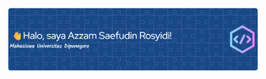 ## ![👋 Halo, saya Azzam Saefudin Rosyidi!](github-header-image.png)

<!-- #### 🎓 Pendidikan
>**Informatika, Universitas Diponegoro**

#### 💻 Skills
>****  -->

<!--
**azzamsaefudin25/azzamsaefudin25** is a ✨ _special_ ✨ repository because its `README.md` (this file) appears on your GitHub profile.

Here are some ideas to get you started:

- 🔭 I’m currently working on ...
- 🌱 I’m currently learning ...
- 👯 I’m looking to collaborate on ...
- 🤔 I’m looking for help with ...
- 💬 Ask me about ...
- 📫 How to reach me: ...
- 😄 Pronouns: ...
- ⚡ Fun fact: ...
-->
